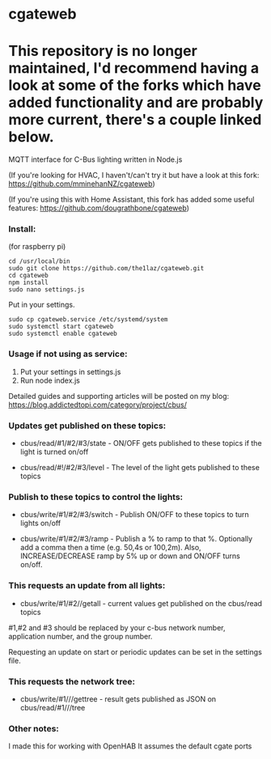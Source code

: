 cgateweb
========
This repository is no longer maintained, I'd recommend having a look at some of the forks which have added functionality and are probably more current, there's a couple linked below.
========

MQTT interface for C-Bus lighting written in Node.js

(If you're looking for HVAC, I haven't/can't try it but have a look at this fork: https://github.com/mminehanNZ/cgateweb)

(If you're using this with Home Assistant, this fork has added some useful features: https://github.com/dougrathbone/cgateweb)

### Install:
(for raspberry pi)
```
cd /usr/local/bin
sudo git clone https://github.com/the1laz/cgateweb.git
cd cgateweb
npm install
sudo nano settings.js
```
Put in your settings.
```
sudo cp cgateweb.service /etc/systemd/system
sudo systemctl start cgateweb
sudo systemctl enable cgateweb
```
### Usage if not using as service:

1) Put your settings in settings.js
2) Run node index.js

Detailed guides and supporting articles will be posted on my blog: https://blog.addictedtopi.com/category/project/cbus/

### Updates get published on these topics:

 - cbus/read/#1/#2/#3/state  -  ON/OFF gets published to these topics if the light is turned on/off

 - cbus/read/#!/#2/#3/level  -  The level of the light gets published to these topics

### Publish to these topics to control the lights:

 - cbus/write/#1/#2/#3/switch  -  Publish ON/OFF to these topics to turn lights on/off

 - cbus/write/#1/#2/#3/ramp  -  Publish a % to ramp to that %. Optionally add a comma then a time (e.g. 50,4s or 100,2m). Also, INCREASE/DECREASE ramp by 5% up or down and ON/OFF turns on/off.

### This requests an update from all lights:

 - cbus/write/#1/#2//getall - current values get published on the cbus/read topics

 #1,#2 and #3 should be replaced by your c-bus network number, application number, and the group number.

Requesting an update on start or periodic updates can be set in the settings file.

### This requests the network tree:

 - cbus/write/#1///gettree - result gets published as JSON on cbus/read/#1///tree

### Other notes:
I made this for working with OpenHAB
It assumes the default cgate ports
